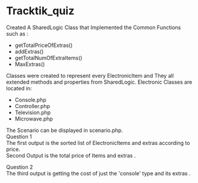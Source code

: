 # Tracktik_quiz
Created A SharedLogic Class that Implemented the Common Functions such as :<br>
<ul>
<li>getTotalPriceOfExtras()</li>
<li>addExtras()</li>
<li>getTotalNumOfExtraItems()</li>
<li>MaxExtras()</li>
</ul>
Classes were created to represent every ElectronicItem and They all extended methods and properties from SharedLogic. Electronic Classes are located in:
<ul>
<li>Console.php</li>
<li>Controller.php</li>
<li>Television.php</li>
<li>Microwave.php</li>
</ul>
The Scenario can be displayed in scenario.php. <br>
Question 1<br>
The first output is the sorted list of ElectronicItems and extras according to price.<br>
Second Output is the total price of Items and extras .<br>

Question 2<br>
The third output is getting the cost of just the 'console' type and its extras .

